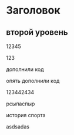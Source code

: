 # Заголовок

## второй уровень

12345

123

дополнили код

опять дополнили код

123442434

рсыпаспыр

история спорта

asdsadas